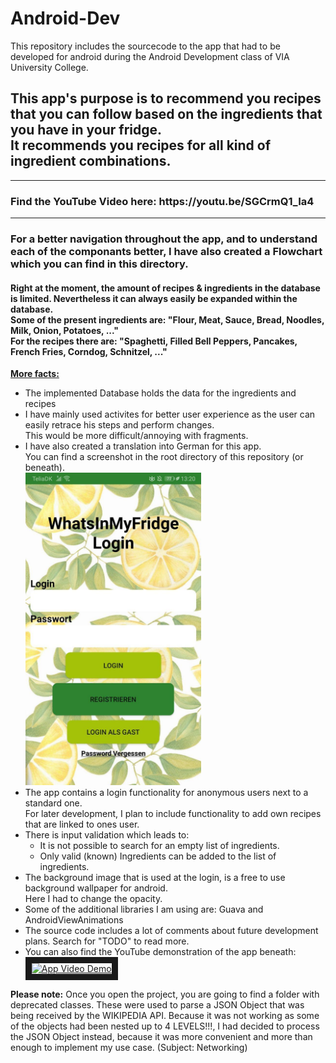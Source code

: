 # Android-Dev
This repository includes the sourcecode to the app that had to be developed for android during the Android Development class of VIA University College.

## This app's purpose is to recommend you recipes that you can follow based on the ingredients that you have in your fridge.<br>It recommends you recipes for all kind of ingredient combinations.

<hr>
<h3>Find the YouTube Video here: https://youtu.be/SGCrmQ1_Ia4</h3>
<hr>

<h3>For a better navigation throughout the app, and to understand each of the componants better, I have also created a Flowchart which you can find in this directory.</h3>




#### Right at the moment, the amount of recipes & ingredients in the database is limited. Nevertheless it can always easily be expanded within the database. <br>Some of the present ingredients are: "Flour, Meat, Sauce, Bread, Noodles, Milk, Onion, Potatoes, ..." <br>For the recipes there are: "Spaghetti, Filled Bell Peppers, Pancakes, French Fries, Corndog, Schnitzel, ..."

<u><strong>More facts:</strong></u>
<ul>
  <li>The implemented Database holds the data for the ingredients and recipes</li>
  <li>I have mainly used activites for better user experience as the user can easily retrace his steps and perform changes.<br>This would be more difficult/annoying with fragments.</li>
  <li>I have also created a translation into German for this app.<br>You can find a screenshot in the root directory of this repository (or beneath).</li>
  <img src="https://github.com/danieldenk/Android-Dev/blob/master/German_Login.jpg" alt="Login in German" height="500px"/>
  <li>The app contains a login functionality for anonymous users next to a standard one.<br>For later development, I plan to include functionality to add own recipes that are linked to ones user.</li>
  <li>There is input validation which leads to: <br> <ul>
    <li>It is not possible to search for an empty list of ingredients.</li>
    <li>Only valid (known) Ingredients can be added to the list of ingredients.</li>
  </ul></li>
  <li>The background image that is used at the login, is a free to use background wallpaper for android.<br>Here I had to change the opacity.</li>
  <li>Some of the additional libraries I am using are: Guava and AndroidViewAnimations</li>
  <li>The source code includes a lot of comments about future development plans. Search for "TODO" to read more.</li>
  <li>You can also find the YouTube demonstration of the app beneath:</li>
  <a href="http://www.youtube.com/watch?feature=player_embedded&v=SGCrmQ1_Ia4" target="_blank"><img src="http://img.youtube.com/vi/SGCrmQ1_Ia4/0.jpg" 
alt="App Video Demo" width="280" height="200" border="10" /></a>
</ul>
<strong>Please note:</strong>
Once you open the project, you are going to find a folder with deprecated classes. These were used to parse a JSON Object that was being received by the WIKIPEDIA API. Because it was not working as some of the objects had been nested up to 4 LEVELS!!!, I had decided to process the JSON Object instead, because it was more convenient and more than enough to implement my use case. (Subject: Networking)
